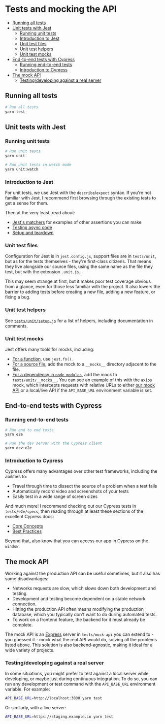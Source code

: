# Tests and mocking the API

- [Running all tests](#running-all-tests)
- [Unit tests with Jest](#unit-tests-with-jest)
  - [Running unit tests](#running-unit-tests)
  - [Introduction to Jest](#introduction-to-jest)
  - [Unit test files](#unit-test-files)
  - [Unit test helpers](#unit-test-helpers)
  - [Unit test mocks](#unit-test-mocks)
- [End-to-end tests with Cypress](#end-to-end-tests-with-cypress)
  - [Running end-to-end tests](#running-end-to-end-tests)
  - [Introduction to Cypress](#introduction-to-cypress)
- [The mock API](#the-mock-api)
  - [Testing/developing against a real server](#testingdeveloping-against-a-real-server)

## Running all tests

```bash
# Run all tests
yarn test
```

## Unit tests with Jest

### Running unit tests

```bash
# Run unit tests
yarn unit

# Run unit tests in watch mode
yarn unit:watch
```

### Introduction to Jest

For unit tests, we use Jest with the `describe`/`expect` syntax. If you're not familiar with Jest, I recommend first browsing through the existing tests to get a sense for them.

Then at the very least, read about:

- [Jest's matchers](https://facebook.github.io/jest/docs/en/expect.html) for examples of other assertions you can make
- [Testing async code](https://facebook.github.io/jest/docs/en/asynchronous.html)
- [Setup and teardown](https://facebook.github.io/jest/docs/en/setup-teardown.html)

### Unit test files

Configuration for Jest is in `jest.config.js`, support files are in `tests/unit`, but as for the tests themselves - they're first-class citizens. That means they live alongside our source files, using the same name as the file they test, but with the extension `.unit.js`.

This may seem strange at first, but it makes poor test coverage obvious from a glance, even for those less familiar with the project. It also lowers the barrier to adding tests before creating a new file, adding a new feature, or fixing a bug.

### Unit test helpers

See [`tests/unit/setup.js`](../tests/unit/setup.js) for a list of helpers, including documentation in comments.

### Unit test mocks

Jest offers many tools for mocks, including:

- [For a function](https://facebook.github.io/jest/docs/en/mock-functions.html), use `jest.fn()`.
- [For a source file](https://facebook.github.io/jest/docs/en/manual-mocks.html#mocking-user-modules), add the mock to a `__mocks__` directory adjacent to the file.
- [For a dependency in `node_modules`](https://facebook.github.io/jest/docs/en/manual-mocks.html#mocking-node-modules), add the mock to `tests/unit/__mocks__`. You can see an example of this with the `axios` mock, which intercepts requests with relative URLs to either [our mock API](#the-mock-api) or a local/live API if the `API_BASE_URL` environment variable is set.

## End-to-end tests with Cypress

### Running end-to-end tests

```bash
# Run end to end tests
yarn e2e

# Run the dev server with the Cypress client
yarn dev:e2e
```

### Introduction to Cypress

Cypress offers many advantages over other test frameworks, including the abilities to:

- Travel through time to dissect the source of a problem when a test fails
- Automatically record video and screenshots of your tests
- Easily test in a wide range of screen sizes

And much more! I recommend checking out our Cypress tests in `tests/e2e/specs`, then reading through at least these sections of the excellent Cypress docs:

- [Core Concepts](https://docs.cypress.io/guides/core-concepts/introduction-to-cypress.html#Cypress-Is-Simple)
- [Best Practices](https://docs.cypress.io/guides/references/best-practices.html)

Beyond that, also know that you can access our app in Cypress on the `window`.

## The mock API

Working against the production API can be useful sometimes, but it also has some disadvantages:

- Networks requests are slow, which slows down both development and testing.
- Development and testing become dependent on a stable network connection.
- Hitting the production API often means modifying the production database, which you typically don't want to do during automated tests.
- To work on a frontend feature, the backend for it must already be complete.

The mock API is an [Express](https://expressjs.com/) server in `tests/mock-api` you can extend to - you guessed it - mock what the real API would do, solving all the problems listed above. This solution is also backend-agnostic, making it ideal for a wide variety of projects.

### Testing/developing against a real server

In some situations, you might prefer to test against a local server while developing, or maybe just during continuous integration. To do so, you can run any development or test command with the `API_BASE_URL` environment variable. For example:

```bash
API_BASE_URL=http://localhost:3000 yarn test
```

Or similarly, with a live server:

```bash
API_BASE_URL=https://staging.example.io yarn test
```
